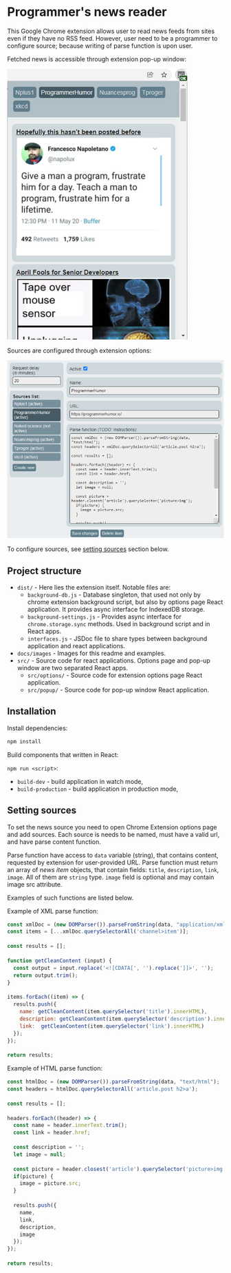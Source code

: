 # Programmer's news reader

This Google Chrome extension allows user to read news feeds from sites even if they have no RSS feed. However, user need to be a programmer to configure source; because writing of parse function is upon user.

Fetched news is accessible through extension pop-up window:

![Extension popup window](docs/images/popup.png)

Sources are configured through extension options:

![Extension options window](docs/images/options.png)

To configure sources, see [setting sources](#setting-sources) section below.

## Project structure

- `dist/` - Here lies the extension itself. Notable files are:
  - `background-db.js` - Database singleton, that used not only by chrome extension background script, but also by options page React application. It provides async interface for IndexedDB storage.
  - `background-settings.js` - Provides async interface for `chrome.storage.sync` methods. Used in background script and in React apps.
  - `interfaces.js` - JSDoc file to share types between background application and react applications.
- `docs/images` - Images for this readme and examples.
- `src/` - Source code for react applications. Options page and pop-up window are two separated React apps.
  - `src/options/` - Source code for extension options page React application.
  - `src/popup/` - Source code for pop-up window React application.

## Installation

Install dependencies:

```bash
npm install
```

Build components that written in React:

`npm run <script>`:

- `build-dev` - build application in watch mode,
- `build-production` - build application in production mode,

## Setting sources

To set the news source you need to open Chrome Extension options page and add sources. Each source is needs to be named, must have a valid url, and have parse content function.

Parse function have access to `data` variable (string), that contains content, requested by extension for user-provided URL. Parse function must return an array of *news item* objects, that contain fields: `title`, `description`, `link`, `image`. All of them are `string` type. `image` field is optional and may contain image src attribute.

Examples of such functions are listed below.

Example of XML parse function:
```js
const xmlDoc = (new DOMParser()).parseFromString(data, "application/xml");
const items = [...xmlDoc.querySelectorAll('channel>item')];

const results = [];

function getCleanContent (input) {
  const output = input.replace('<![CDATA[', '').replace(']]>', '');
  return output.trim();
}

items.forEach((item) => {
  results.push({
    name: getCleanContent(item.querySelector('title').innerHTML),
    description: getCleanContent(item.querySelector('description').innerHTML),
    link:  getCleanContent(item.querySelector('link').innerHTML)
  });
});

return results;
```

Example of HTML parse function:
```js
const htmlDoc = (new DOMParser()).parseFromString(data, "text/html");
const headers = htmlDoc.querySelectorAll('article.post h2>a');

const results = [];

headers.forEach((header) => {
  const name = header.innerText.trim();
  const link = header.href;

  const description = '';
  let image = null;

  const picture = header.closest('article').querySelector('picture>img');
  if(picture) {
    image = picture.src;
  }

  results.push({
    name,
    link,
    description,
    image
  });
});

return results;
```
